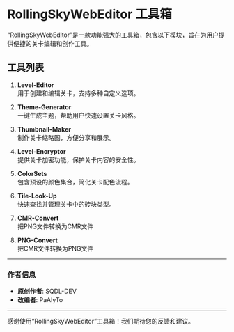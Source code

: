 # RollingSkyWebEditor 工具箱

“RollingSkyWebEditor”是一款功能强大的工具箱，包含以下模块，旨在为用户提供便捷的关卡编辑和创作工具。

## 工具列表
1. **Level-Editor**  
   用于创建和编辑关卡，支持多种自定义选项。

2. **Theme-Generator**  
   一键生成主题，帮助用户快速设置关卡风格。

3. **Thumbnail-Maker**  
   制作关卡缩略图，方便分享和展示。

4. **Level-Encryptor**  
   提供关卡加密功能，保护关卡内容的安全性。

5. **ColorSets**  
   包含预设的颜色集合，简化关卡配色流程。

6. **Tile-Look-Up**  
   快速查找并管理关卡中的砖块类型。

7. **CMR-Convert**  
   把PNG文件转换为CMR文件

8. **PNG-Convert**  
   把CMR文件转换为PNG文件
---

### 作者信息
- **原创作者**: SQDL-DEV  
- **改编者**: PaAlyTo

---

感谢使用“RollingSkyWebEditor”工具箱！我们期待您的反馈和建议。
